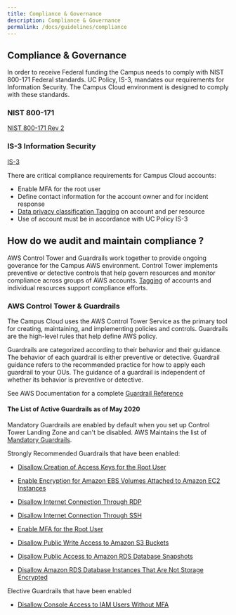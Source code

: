 ```yaml
---
title: Compliance & Governance
description: Compliance & Governance
permalink: /docs/guidelines/compliance
---
```


## Compliance & Governance
In order to receive Federal funding the Campus needs to comply with NIST 800-171 Federal standards.  UC Policy, IS-3, mandates our requirements for Information Security. The Campus Cloud environment is designed to comply with these standards.

### NIST 800-171
[NIST 800-171 Rev 2](https://csrc.nist.gov/publications/detail/sp/800-171/rev-2/final)
### IS-3 Information Security
[IS-3](https://security.ucop.edu/policies/it-policies.html)

There are critical compliance requirements for Campus Cloud accounts:
- Enable MFA for the root user
- Define contact information for the account owner and for incident response
- [Data privacy classification Tagging](/campus-cloud-docs/guidelines/tagging) on account and per resource
- Use of account must be in accordance with UC Policy IS-3

## How do we audit and maintain compliance ?

AWS Control Tower and  Guardrails work together to provide ongoing goverance for the Campus AWS environment. Control Tower implements preventive or detective controls that help govern resources and monitor compliance across groups of AWS accounts.  [Tagging](/campus-cloud-docs/glassoary/tags) of accounts and individual resources support compliance efforts. 

### AWS Control Tower & Guardrails

The Campus Cloud uses the AWS Control Tower Service as the primary tool for creating, maintaining, and implementing policies and controls.
Guardrails are the high-level rules that help define AWS policy.

Guardrails are categorized according to their behavior and their guidance. The behavior of each guardrail is either preventive or detective. Guardrail guidance refers to the recommended practice for how to apply each guardrail to your OUs. The guidance of a guardrail is independent of whether its behavior is preventive or detective.

See AWS Documentation for a complete [Guardrail Reference](https://docs.aws.amazon.com/controltower/latest/userguide/guardrails-reference.html)

#### The List of Active Guardrails as of May 2020

Mandatory Guardrails are enabled by default when you set up Control Tower Landing Zone and can't be disabled. AWS Maintains the list of [Mandatory Guardrails](https://docs.aws.amazon.com/controltower/latest/userguide/mandatory-guardrails.html).

Strongly Recommended Guardrails that have been enabled:

- [Disallow Creation of Access Keys for the Root User](https://docs.aws.amazon.com/controltower/latest/userguide/strongly-recommended-guardrails.html#disallow-root-access-keys)

- [Enable Encryption for Amazon EBS Volumes Attached to Amazon EC2 Instances](https://docs.aws.amazon.com/controltower/latest/userguide/strongly-recommended-guardrails.html#ebs-enable-encryption)

- [Disallow Internet Connection Through RDP](https://docs.aws.amazon.com/controltower/latest/userguide/strongly-recommended-guardrails.html#rdp-disallow-internet)

- [Disallow Internet Connection Through SSH](https://docs.aws.amazon.com/controltower/latest/userguide/strongly-recommended-guardrails.html#ssh-disallow-internet)

- [Enable MFA for the Root User](https://docs.aws.amazon.com/controltower/latest/userguide/strongly-recommended-guardrails.html#enable-root-mfa)

- [Disallow Public Write Access to Amazon S3 Buckets](https://docs.aws.amazon.com/controltower/latest/userguide/strongly-recommended-guardrails.html#s3-disallow-public-write)

- [Disallow Public Access to Amazon RDS Database Snapshots](https://docs.aws.amazon.com/controltower/latest/userguide/strongly-recommended-guardrails.html#disallow-rds-snapshot-public-access)

- [Disallow Amazon RDS Database Instances That Are Not Storage Encrypted](https://docs.aws.amazon.com/controltower/latest/userguide/strongly-recommended-guardrails.html#disallow-rds-storage-unencrypted)

Elective Guardrails that have been enabled

- [Disallow Console Access to IAM Users Without MFA](https://docs.aws.amazon.com/controltower/latest/userguide/elective-guardrails.html#disallow-console-access-mfa)
